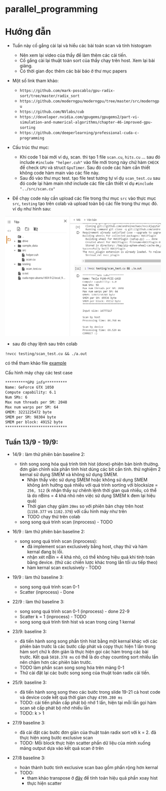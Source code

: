 # parallel_programming

# Hướng đẫn
* Tuần này cố gắng cài lại và hiểu các bài toán scan và tính histogram
    * Nên xem lại video của thầy để làm thêm các cải tiến.
    * Cố gắng cài lại thuật toán sort của thầy chạy trên host. Xem lại bài giảng.
    * Có thời gian đọc thêm các bài báo ở thư mục papers

* Một số link tham khảo:
    * `https://github.com/mark-poscablo/gpu-radix-sort/tree/master/radix_sort`
    * `https://github.com/moderngpu/moderngpu/tree/master/src/moderngpu`
    * `https://github.com/NVlabs/cub`
    * `https://developer.nvidia.com/gpugems/gpugems2/part-vi-simulation-and-numerical-algorithms/chapter-46-improved-gpu-sorting`
    * `https://github.com/deeperlearning/professional-cuda-c-programming`

* Cấu trúc thư mục:
    * Khi code 1 bài mới ví dụ, scan. thì tạo 1 file `scan.cu`, `hits.cu` ... sau đó include ```#include "helper.cuh"``` vào file mới trong này chứ hàm `CHECK` để check `GPU` và struct `GpuTimer`. Sau đó code các hàm cần thiết không code hàm main vào các file này.
    * Sau đó vào thư mục test. tạo file test tương tự ví dụ `scan_test.cu` sau đó code lại hàm main nhớ include các file cần thiết ví dụ `#include "../src/scan.cu"`

* Để chạy code này cần upload các file trong thư mục `src` vào thực mục `src`, `testing` tạo trên colab và upload toàn bộ các file trong thư mục đó. ví dụ như hình sau:

![hinh 1](./colab.png)

- sau đó chạy lệnh sau trên colab

`!nvcc testing/scan_test.cu && ./a.out`

có thể tham khảo file [example](./example.ipynb)

Cấu hình máy chạy các test case

```shell
**********GPU info**********
Name: GeForce GTX 1050
Compute capability: 6.1
Num SMs: 6
Max num threads per SM: 2048
Max num warps per SM: 64
GMEM: 3221225472 byte
SMEM per SM: 98304 byte
SMEM per block: 49152 byte
****************************
```

## Tuần 13/9 - 19/9:
* 14/9 : làm thử phiên bản baseline 2: 
    - tính song song hóa quá trình tính hist (done)-phiên bản bình thường. đơn giản chỉnh sửa phần tính hist dúng các bit cần tính. thử nghiệm 2 kernal sử dụng SMEM và không sử dụng SMEM.
        - Nhận thấy việc sử dụng SMEM hoặc không sử dụng SMEM không ảnh hưởng quá nhiều với quá trình sorting với blocksize = `256, 512` (k nhận thấy sự chênh lệnh thời gian quá nhiều, có thể là do nBins = 4 khá nhỏ nên việc sử dụng SMEM k đem lại hiệu quả)
        - Thời gian chạy giảm `20ms` so với phiên bản chạy trên host (`1158.377` vs `1102.379`) với cấu hình máy như trên
        - TODO chạy thử trên colab
    - song song quá trình scan (inprocess) - TODO 

* 16/9 : làm thử phiên bản baseline 2: 
    - song song quá trình scan (inprocess):
        - đã implement scan exclusively bằng host, chạy thử và hàm kernal đang bị lỗi.
        - nhận xét nBin = 4 khá nhỏ, có thể không hiệu quả khi tính toán bằng device. (thử các chiến lược khác trong lần tối ưu tiếp theo)
        - hàm kernal scan exclusively - TODO

* 19/9 : làm thử baseline 3:
    - song song quá trình scan 0-1
    - Scatter (inprocess) - Done

* 22/9 : làm thử baseline 3:
    - song song quá trình scan 0-1 (inprocess) - done 22-9
    - Scatter k = 1 (inprocess) - TODO
    - song song quá trình tính hist và scan trong cùng 1 kernal

* 23/9: baseline 3: 
    - đã tiến hành song song phần tính hist bằng một kernal khác với các phiên bản trước là các bước cấp phát và copy thực hiện 1 lần trong hàm sort chứ k đơn giản là thực hiện gọi các hàm trong các bài trước. Kết quả `5018.378 ms` có thể là do chạy counting sort nhiều lần nên chậm hơn các phiên bản trước.
    - TODO làm phần scan song song hóa trên mảng 0-1
    - Thử cài đặt lại các bước song song của thuật toán radix cải tiến.

* 25/9: baseline 3: 
    - đã tiến hành song song theo các bước trong slide 19-21 cả host code và device code kết quả thời gian chạy `4709.280 ms`
    - TODO: cải tiến phần cấp phát bộ nhớ 1 lần, hiện tại mỗi lần gọi hàm scan sẽ cấp phát bộ nhớ nhiều lần
    - TODO: k > 1
* 27/9  baseline 3:
    - đã cài đặt các bước đơn giản của thuật toán radix sort với k = 2. đã thực hiện xong bước exclusive scan
    - TODO: Mỗi block thực hiện scatter phần dữ liệu của mình xuống mảng output dựa vào kết quả scan ở trên

* 27/8  baseline 3:
    - hoàn thành bước tính exclusive scan bao gồm phần rộng hơn kernal
    - TODO:
        - tham khảo transpose ở [đây](https://github.com/JonathanWatkins/CUDA/blob/master/NvidiaCourse/Exercises/transpose/transpose.cu) để tính toán hiệu quả phần xoay hist
        - thực hiện scatter